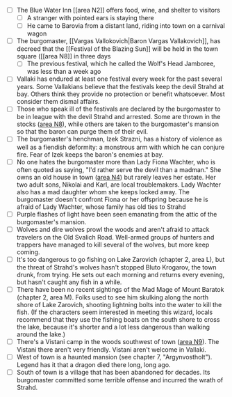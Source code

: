 - [ ] The Blue Water Inn [[area N2]] offers food, wine, and shelter to visitors
	- [ ] A stranger with pointed ears is staying there
	- [ ] He came to Barovia from a distant land, riding into town on a carnival wagon
- [ ] The burgomaster, [[Vargas Vallokovich|Baron Vargas Vallakovich]], has decreed that the [[Festival of the Blazing Sun]] will be held in the town square ([[area N8]] in three days
	- [ ] The previous festival, which he called the Wolf's Head Jamboree, was less than a week ago
- [ ] Vallaki has endured at least one festival every week for the past several years. Some Vallakians believe that the festivals keep the devil Strahd at bay. Others think they provide no protection or benefit whatsoever. Most consider them dismal affairs. 
- [ ] Those who speak ill of the festivals are declared by the burgomaster to be in league with the devil Strahd and arrested. Some are thrown in the stocks ([area N8](http://longo.com.br/5e/adventure.html#CoS,5,n8.%20town%20square)), while others are taken to the burgomaster's mansion so that the baron can purge them of their evil.
- [ ] The burgomaster's henchman, Izek Strazni, has a history of violence as well as a fiendish deformity: a monstrous arm with which he can conjure fire. Fear of Izek keeps the baron's enemies at bay.
- [ ] No one hates the burgomaster more than Lady Fiona Wachter, who is often quoted as saying, "I'd rather serve the devil than a madman." She owns an old house in town ([area N4](http://longo.com.br/5e/adventure.html#CoS,5,n4.%20wachterhaus)) but rarely leaves her estate. Her two adult sons, Nikolai and Karl, are local troublemakers. Lady Wachter also has a mad daughter whom she keeps locked away. The burgomaster doesn't confront Fiona or her offspring because he is afraid of Lady Wachter, whose family has old ties to Strahd
- [ ] Purple flashes of light have been seen emanating from the attic of the burgomaster's mansion. 
- [ ] Wolves and dire wolves prowl the woods and aren't afraid to attack travelers on the Old Svalich Road. Well-armed groups of hunters and trappers have managed to kill several of the wolves, but more keep coming.
- [ ] It's too dangerous to go fishing on Lake Zarovich (chapter 2, area L), but the threat of Strahd's wolves hasn't stopped Bluto Krogarov, the town drunk, from trying. He sets out each morning and returns every evening, but hasn't caught any fish in a while.
- [ ] There have been no recent sightings of the Mad Mage of Mount Baratok (chapter 2, area M). Folks used to see him skulking along the north shore of Lake Zarovich, shooting lightning bolts into the water to kill the fish. (If the characters seem interested in meeting this wizard, locals recommend that they use the fishing boats on the south shore to cross the lake, because it's shorter and a lot less dangerous than walking around the lake.)
- [ ] There's a Vistani camp in the woods southwest of town ([area N9](http://longo.com.br/5e/adventure.html#CoS,5,n9.%20vistani%20camp)). The Vistani there aren't very friendly. Vistani aren't welcome in Vallaki.
- [ ] West of town is a haunted mansion (see chapter 7, "Argynvostholt"). Legend has it that a dragon died there long, long ago.
- [ ] South of town is a village that has been abandoned for decades. Its burgomaster committed some terrible offense and incurred the wrath of Strahd.
